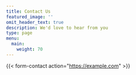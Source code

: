 ```yaml
---
title: Contact Us
featured_image: ''
omit_header_text: true
description: We'd love to hear from you
type: page
menu:
  main:
    weight: 70
---
```


{{< form-contact action="https://example.com"  >}}
